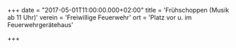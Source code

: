 +++
date = "2017-05-01T11:00:00.000+02:00"
title = 'Frühschoppen (Musik ab 11 Uhr)'
verein = 'Freiwillige Feuerwehr'
ort = 'Platz vor u. im Feuerwehrgerätehaus'

+++

      